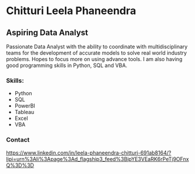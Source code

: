 # Chitturi Leela Phaneendra

## Aspiring Data Analyst
Passionate Data Analyst with the ability to coordinate with multidisciplinary teams for the development of accurate models to solve real world industry problems. Hopes to focus more on using advance tools. I am also having good programming skills in Python, SQL and VBA.

### Skills:
* Python
* SQL
* PowerBI
* Tableau
* Excel
* VBA

### Contact
https://www.linkedin.com/in/leela-phaneendra-chitturi-691ab8164/?lipi=urn%3Ali%3Apage%3Ad_flagship3_feed%3BipYE3VEaRK6rPeTj9OFnxQ%3D%3D
